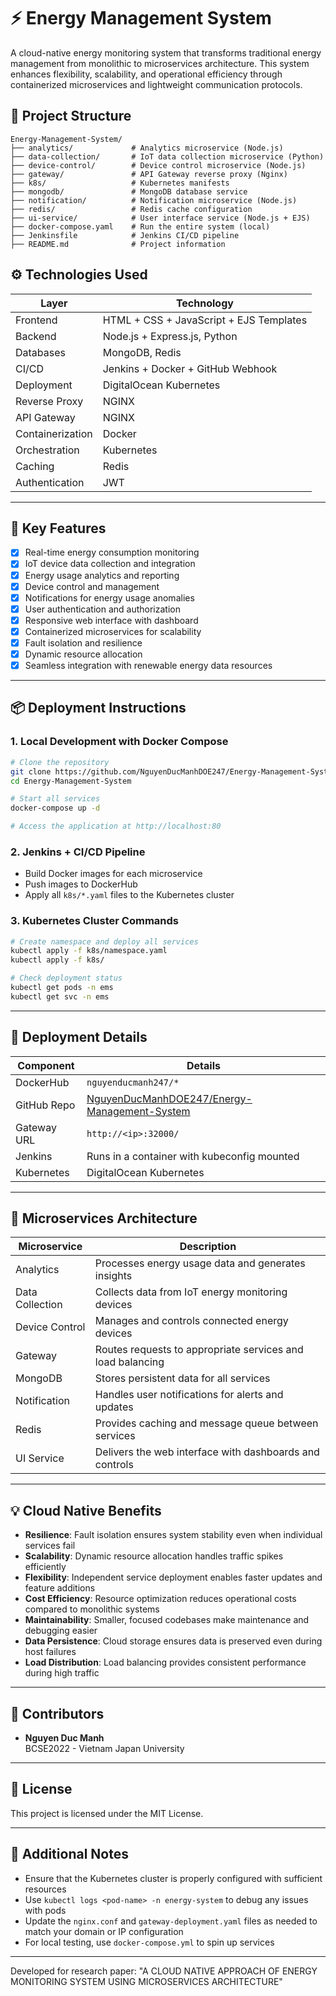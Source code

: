 # ⚡ Energy Management System

A cloud-native energy monitoring system that transforms traditional energy management from monolithic to microservices architecture. This system enhances flexibility, scalability, and operational efficiency through containerized microservices and lightweight communication protocols.

## 📂 Project Structure

```
Energy-Management-System/
├── analytics/             # Analytics microservice (Node.js)
├── data-collection/       # IoT data collection microservice (Python)
├── device-control/        # Device control microservice (Node.js)
├── gateway/               # API Gateway reverse proxy (Nginx)
├── k8s/                   # Kubernetes manifests
├── mongodb/               # MongoDB database service
├── notification/          # Notification microservice (Node.js)
├── redis/                 # Redis cache configuration
├── ui-service/            # User interface service (Node.js + EJS)
├── docker-compose.yaml    # Run the entire system (local)
├── Jenkinsfile            # Jenkins CI/CD pipeline
├── README.md              # Project information
```

## ⚙️ Technologies Used

| Layer            | Technology                              |
| ---------------- | --------------------------------------- |
| Frontend         | HTML + CSS + JavaScript + EJS Templates |
| Backend          | Node.js + Express.js, Python           |
| Databases        | MongoDB, Redis                         |
| CI/CD            | Jenkins + Docker + GitHub Webhook      |
| Deployment       | DigitalOcean Kubernetes                |
| Reverse Proxy    | NGINX                                  |
| API Gateway      | NGINX                                  |
| Containerization | Docker                                 |
| Orchestration    | Kubernetes                             |
| Caching          | Redis                                  |
| Authentication   | JWT                                    |

---

## 🚀 Key Features

- [x] Real-time energy consumption monitoring
- [x] IoT device data collection and integration
- [x] Energy usage analytics and reporting
- [x] Device control and management
- [x] Notifications for energy usage anomalies
- [x] User authentication and authorization
- [x] Responsive web interface with dashboard
- [x] Containerized microservices for scalability
- [x] Fault isolation and resilience
- [x] Dynamic resource allocation
- [x] Seamless integration with renewable energy data resources

---

## 📦 Deployment Instructions

### 1. Local Development with Docker Compose

```bash
# Clone the repository
git clone https://github.com/NguyenDucManhDOE247/Energy-Management-System.git
cd Energy-Management-System

# Start all services
docker-compose up -d

# Access the application at http://localhost:80
```

### 2. Jenkins + CI/CD Pipeline

- Build Docker images for each microservice
- Push images to DockerHub
- Apply all `k8s/*.yaml` files to the Kubernetes cluster

### 3. Kubernetes Cluster Commands

```bash
# Create namespace and deploy all services
kubectl apply -f k8s/namespace.yaml
kubectl apply -f k8s/

# Check deployment status
kubectl get pods -n ems
kubectl get svc -n ems
```

---

## 📎 Deployment Details

| Component   | Details                                                                 |
| ----------- | ----------------------------------------------------------------------- |
| DockerHub   | `nguyenducmanh247/*`                                                    |
| GitHub Repo | [NguyenDucManhDOE247/Energy-Management-System](https://github.com/NguyenDucManhDOE247/Energy-Management-System) |
| Gateway URL | `http://<ip>:32000/`                                                    |
| Jenkins     | Runs in a container with kubeconfig mounted                             |
| Kubernetes  | DigitalOcean Kubernetes                                                 |

---

## 🧩 Microservices Architecture

| Microservice    | Description                                                           |
| --------------- | --------------------------------------------------------------------- |
| Analytics       | Processes energy usage data and generates insights                    |
| Data Collection | Collects data from IoT energy monitoring devices                      |
| Device Control  | Manages and controls connected energy devices                         |
| Gateway         | Routes requests to appropriate services and load balancing            |
| MongoDB         | Stores persistent data for all services                               |
| Notification    | Handles user notifications for alerts and updates                     |
| Redis           | Provides caching and message queue between services                   |
| UI Service      | Delivers the web interface with dashboards and controls               |

---

## 💡 Cloud Native Benefits

- **Resilience**: Fault isolation ensures system stability even when individual services fail
- **Scalability**: Dynamic resource allocation handles traffic spikes efficiently
- **Flexibility**: Independent service deployment enables faster updates and feature additions
- **Cost Efficiency**: Resource optimization reduces operational costs compared to monolithic systems
- **Maintainability**: Smaller, focused codebases make maintenance and debugging easier
- **Data Persistence**: Cloud storage ensures data is preserved even during host failures
- **Load Distribution**: Load balancing provides consistent performance during high traffic

---

## 👤 Contributors

- **Nguyen Duc Manh**  
   BCSE2022 - Vietnam Japan University

---

## 📄 License

This project is licensed under the MIT License.

---

## 📘 Additional Notes

- Ensure that the Kubernetes cluster is properly configured with sufficient resources
- Use `kubectl logs <pod-name> -n energy-system` to debug any issues with pods
- Update the `nginx.conf` and `gateway-deployment.yaml` files as needed to match your domain or IP configuration
- For local testing, use `docker-compose.yml` to spin up services

---

Developed for research paper: "A CLOUD NATIVE APPROACH OF ENERGY MONITORING SYSTEM USING MICROSERVICES ARCHITECTURE"

